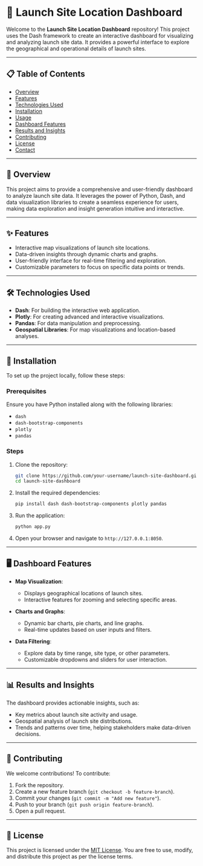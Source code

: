 # 🚀 Launch Site Location Dashboard

Welcome to the **Launch Site Location Dashboard** repository! This project uses the Dash framework to create an interactive dashboard for visualizing and analyzing launch site data. It provides a powerful interface to explore the geographical and operational details of launch sites.

---

## 📋 Table of Contents

- [Overview](#overview)
- [Features](#features)
- [Technologies Used](#technologies-used)
- [Installation](#installation)
- [Usage](#usage)
- [Dashboard Features](#dashboard-features)
- [Results and Insights](#results-and-insights)
- [Contributing](#contributing)
- [License](#license)
- [Contact](#contact)

---

## 🌟 Overview

This project aims to provide a comprehensive and user-friendly dashboard to analyze launch site data. It leverages the power of Python, Dash, and data visualization libraries to create a seamless experience for users, making data exploration and insight generation intuitive and interactive.

---

## ✨ Features

- Interactive map visualizations of launch site locations.
- Data-driven insights through dynamic charts and graphs.
- User-friendly interface for real-time filtering and exploration.
- Customizable parameters to focus on specific data points or trends.

---

## 🛠 Technologies Used

- **Dash**: For building the interactive web application.
- **Plotly**: For creating advanced and interactive visualizations.
- **Pandas**: For data manipulation and preprocessing.
- **Geospatial Libraries**: For map visualizations and location-based analyses.

---

## 🔧 Installation

To set up the project locally, follow these steps:

### Prerequisites

Ensure you have Python installed along with the following libraries:

- `dash`
- `dash-bootstrap-components`
- `plotly`
- `pandas`

### Steps

1. Clone the repository:

   ```bash
   git clone https://github.com/your-username/launch-site-dashboard.git
   cd launch-site-dashboard
   ```

2. Install the required dependencies:

   ```bash
   pip install dash dash-bootstrap-components plotly pandas
   ```

3. Run the application:

   ```bash
   python app.py
   ```

4. Open your browser and navigate to `http://127.0.0.1:8050`.

---

## 🖥 Dashboard Features

- **Map Visualization**:
  - Displays geographical locations of launch sites.
  - Interactive features for zooming and selecting specific areas.

- **Charts and Graphs**:
  - Dynamic bar charts, pie charts, and line graphs.
  - Real-time updates based on user inputs and filters.

- **Data Filtering**:
  - Explore data by time range, site type, or other parameters.
  - Customizable dropdowns and sliders for user interaction.

---

## 📊 Results and Insights

The dashboard provides actionable insights, such as:

- Key metrics about launch site activity and usage.
- Geospatial analysis of launch site distributions.
- Trends and patterns over time, helping stakeholders make data-driven decisions.

---

## 🤝 Contributing

We welcome contributions! To contribute:

1. Fork the repository.
2. Create a new feature branch (`git checkout -b feature-branch`).
3. Commit your changes (`git commit -m "Add new feature"`).
4. Push to your branch (`git push origin feature-branch`).
5. Open a pull request.

---

## 📜 License

This project is licensed under the [MIT License](LICENSE). You are free to use, modify, and distribute this project as per the license terms.

